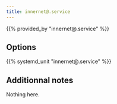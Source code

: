 ```yaml
---
title: innernet@.service
---
```


{{% provided_by "innernet@.service" %}}

## Options

{{% systemd_unit "innernet@.service" %}}

## Additionnal notes

Nothing here.